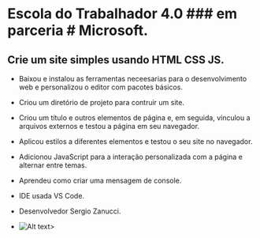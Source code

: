 # Escola do Trabalhador 4.0 ### em parceria # Microsoft.

## Crie um site simples usando HTML CSS JS.

- Baixou e instalou as ferramentas neceesarias para o desenvolvimento web e personalizou o editor com pacotes básicos.

- Criou um diretório de projeto para contruir um site.

- Criou um título e outros elementos de página e, em seguida, vinculou a arquivos externos e testou a página em seu navegador.

- Aplicou estilos a diferentes elementos e testou o seu site no navegador.

- Adicionou JavaScript para a interação personalizada com a página e alternar entre temas.

- Aprendeu como criar uma mensagem de console.

- IDE usada VS Code.

- Desenvolvedor Sergio Zanucci.

- ![Alt text](<Document - Google Chrome 11_12_2023 16_54_16.png>)>
